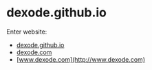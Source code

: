 # dexode.github.io

Enter website: 
 - [dexode.github.io](http://dexode.github.io)
 - [dexode.com](http://dexode.com)
 - [www.dexode.com](http://www.dexode.com)
